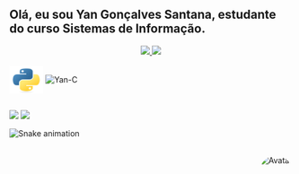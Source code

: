 ## Olá, eu sou Yan Gonçalves Santana, estudante do curso Sistemas de Informação.
<div align="center">
  <a href="https://github.com/Yan-Santana">
    <img height="150em" src="https://github-readme-stats.vercel.app/api?username=Yan-Santana&count_private=true&include_all_commits=true&show_icons=true&theme=highcontrast&hide_border=true&show_owner=true"/>
   <img height="150em" src="https://github-readme-stats.vercel.app/api/top-langs/?username=Yan-Santana&theme=highcontrast&hide_border=true&&layout=compact"/>
  </a> 
</div>
<div style="display: inline_block"><br>
  <img align="center" alt="Yan-Python" height="50" width="60" src="https://raw.githubusercontent.com/devicons/devicon/master/icons/python/python-original.svg">
  <img align="center" alt="Yan-C" height="50" width="60" src="https://cdn.jsdelivr.net/gh/devicons/devicon/icons/c/c-original.svg">
</div>

##
  
<div>  
  <a href = "mailto:yansantana63@gmail.com"><img src="https://img.shields.io/badge/-Gmail-%23333?style=for-the-badge&logo=gmail&logoColor=white" target="_blank"></a>
  <a href="https://www.linkedin.com/in/yan-g-santana-8b91a5164" target="_blank"><img src="https://img.shields.io/badge/-LinkedIn-%230077B5?style=for-the-badge&logo=linkedin&logoColor=white" target="_blank"></a> 

![Snake animation](https://github.com/Yan-Santana/Yan-Santana/blob/output/github-contribution-grid-snake.svg)
</div>

<div style="display: inline_block"><br>
  <img align="right" alt="Avatar" height="180" style="border-radius:800px;" 
src="https://media.discordapp.net/attachments/975491344199991306/989215744392855552/git.gif?width=463&height=452">
</div>
